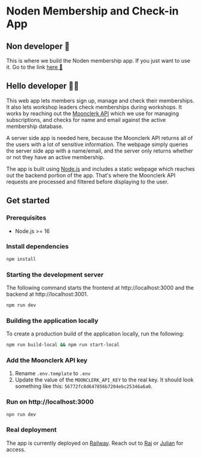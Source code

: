 # Noden Membership and Check-in App

## Non developer 🤔

This is where we build the Noden membership app. If you just want to use it. Go to the link [here 🚀](https://membership.noden.org)

## Hello developer 🧑‍💻

This web app lets members sign up, manage and check their memberships. It also lets workshop leaders check memberships during workshops. It works by reaching out the [Moonclerk API](https://github.com/moonclerk/developer/blob/main/api/README.md) which we use for managing subscriptions, and checks for name and email against the active membership database.

A server side app is needed here, because the Moonclerk API returns all of the users with a lot of sensitive information. The webpage simply queries the server side app with a name/email, and the server only returns whether or not they have an active membership. 

The app is built using [Node.js](https://nodejs.org/en) and includes a static webpage which reaches out the backend portion of the app. That's where the Moonclerk API requests are processed and filtered before displaying to the user.

## Get started

### Prerequisites

- Node.js >= 16

### Install dependencies

```sh
npm install
```

### Starting the development server

The following command starts the frontend at http://localhost:3000 and the backend at http://localhost:3001.

```sh
npm run dev
```

### Building the application locally

To create a production build of the application locally, run the following:

```sh
npm run build-local && npm run start-local
```

### Add the Moonclerk API key

1. Rename `.env.template` to `.env`
1. Update the value of the `MOONCLERK_API_KEY` to the real key. It should look something like this: `56772fc8d647856b7204ebc25346a6a0`.

### Run on http://localhost:3000

```sh
npn run dev
```

### Real deployment

The app is currently deployed on [Railway](https://railway.app). Reach out to [Raj](https://github.com/siliconwitch) or [Julian](https://github.com/sigalor) for access.
